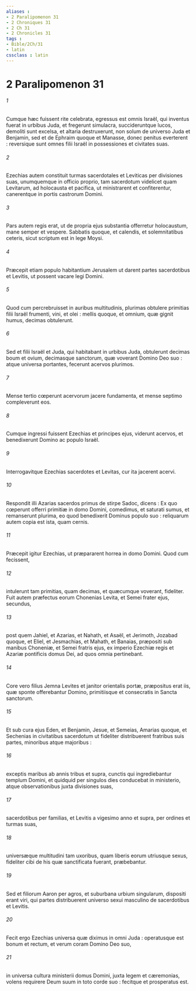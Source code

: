```yaml
---
aliases : 
- 2 Paralipomenon 31
- 2 Chroniques 31
- 2 Ch 31
- 2 Chronicles 31
tags : 
- Bible/2Ch/31
- latin
cssclass : latin
---
```


# 2 Paralipomenon 31

###### 1
Cumque hæc fuissent rite celebrata, egressus est omnis Israël, qui inventus fuerat in urbibus Juda, et fregerunt simulacra, succideruntque lucos, demoliti sunt excelsa, et altaria destruxerunt, non solum de universo Juda et Benjamin, sed et de Ephraim quoque et Manasse, donec penitus everterent : reversique sunt omnes filii Israël in possessiones et civitates suas.
###### 2
Ezechias autem constituit turmas sacerdotales et Leviticas per divisiones suas, unumquemque in officio proprio, tam sacerdotum videlicet quam Levitarum, ad holocausta et pacifica, ut ministrarent et confiterentur, canerentque in portis castrorum Domini.
###### 3
Pars autem regis erat, ut de propria ejus substantia offerretur holocaustum, mane semper et vespere. Sabbatis quoque, et calendis, et solemnitatibus ceteris, sicut scriptum est in lege Moysi.
###### 4
Præcepit etiam populo habitantium Jerusalem ut darent partes sacerdotibus et Levitis, ut possent vacare legi Domini.
###### 5
Quod cum percrebruisset in auribus multitudinis, plurimas obtulere primitias filii Israël frumenti, vini, et olei : mellis quoque, et omnium, quæ gignit humus, decimas obtulerunt.
###### 6
Sed et filii Israël et Juda, qui habitabant in urbibus Juda, obtulerunt decimas boum et ovium, decimasque sanctorum, quæ voverant Domino Deo suo : atque universa portantes, fecerunt acervos plurimos.
###### 7
Mense tertio cœperunt acervorum jacere fundamenta, et mense septimo compleverunt eos.
###### 8
Cumque ingressi fuissent Ezechias et principes ejus, viderunt acervos, et benedixerunt Domino ac populo Israël.
###### 9
Interrogavitque Ezechias sacerdotes et Levitas, cur ita jacerent acervi.
###### 10
Respondit illi Azarias sacerdos primus de stirpe Sadoc, dicens : Ex quo cœperunt offerri primitiæ in domo Domini, comedimus, et saturati sumus, et remanserunt plurima, eo quod benedixerit Dominus populo suo : reliquarum autem copia est ista, quam cernis.
###### 11
Præcepit igitur Ezechias, ut præpararent horrea in domo Domini. Quod cum fecissent,
###### 12
intulerunt tam primitias, quam decimas, et quæcumque voverant, fideliter. Fuit autem præfectus eorum Chonenias Levita, et Semei frater ejus, secundus,
###### 13
post quem Jahiel, et Azarias, et Nahath, et Asaël, et Jerimoth, Jozabad quoque, et Eliel, et Jesmachias, et Mahath, et Banaias, præpositi sub manibus Choneniæ, et Semei fratris ejus, ex imperio Ezechiæ regis et Azariæ pontificis domus Dei, ad quos omnia pertinebant.
###### 14
Core vero filius Jemna Levites et janitor orientalis portæ, præpositus erat iis, quæ sponte offerebantur Domino, primitiisque et consecratis in Sancta sanctorum.
###### 15
Et sub cura ejus Eden, et Benjamin, Jesue, et Semeias, Amarias quoque, et Sechenias in civitatibus sacerdotum ut fideliter distribuerent fratribus suis partes, minoribus atque majoribus :
###### 16
exceptis maribus ab annis tribus et supra, cunctis qui ingrediebantur templum Domini, et quidquid per singulos dies conducebat in ministerio, atque observationibus juxta divisiones suas,
###### 17
sacerdotibus per familias, et Levitis a vigesimo anno et supra, per ordines et turmas suas,
###### 18
universæque multitudini tam uxoribus, quam liberis eorum utriusque sexus, fideliter cibi de his quæ sanctificata fuerant, præbebantur.
###### 19
Sed et filiorum Aaron per agros, et suburbana urbium singularum, dispositi erant viri, qui partes distribuerent universo sexui masculino de sacerdotibus et Levitis.
###### 20
Fecit ergo Ezechias universa quæ diximus in omni Juda : operatusque est bonum et rectum, et verum coram Domino Deo suo,
###### 21
in universa cultura ministerii domus Domini, juxta legem et cæremonias, volens requirere Deum suum in toto corde suo : fecitque et prosperatus est.
